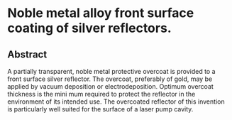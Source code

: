 # Noble metal alloy front surface coating of silver reflectors.

## Abstract
A partially transparent, noble metal protective overcoat is provided to a front surface silver reflector. The overcoat, preferably of gold, may be applied by vacuum deposition or electrodeposition. Optimum overcoat thickness is the mini mum required to protect the reflector in the environment of its intended use. The overcoated reflector of this invention is particularly well suited for the surface of a laser pump cavity.